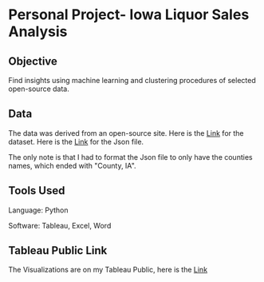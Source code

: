 # Personal Project- **Iowa Liquor Sales Analysis**

## Objective
Find insights using machine learning and clustering procedures of selected open-source data. 

## Data
The data was derived from an open-source site. Here is the [Link](https://www.kaggle.com/datasets/gabrielramos87/iowa-sales-liquor-jan-2021jan-2022) for the dataset.
Here is the [Link](https://gist.github.com/mcwhittemore/96aaa132af24d3114643?short_path=2d782d3) for the Json file. 

The only note is that I had to format the Json file to only have the counties names, which ended with "County, IA".

## Tools Used
Language: Python

Software: Tableau, Excel, Word

## Tableau Public Link

The Visualizations are on my Tableau Public, here is the [Link](https://public.tableau.com/app/profile/william.inglish) 
